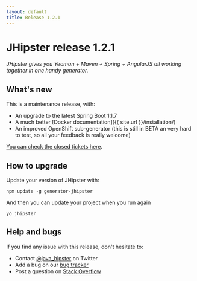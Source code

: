```yaml
---
layout: default
title: Release 1.2.1
---
```


JHipster release 1.2.1
==================

*JHipster gives you Yeoman + Maven + Spring + AngularJS all working together in one handy generator.*

What's new
----------

This is a maintenance release, with:

- An upgrade to the latest Spring Boot 1.1.7
- A much better [Docker documentation]({{ site.url }}/installation/)
- An improved OpenShift sub-generator (this is still in BETA an very hard to test, so all your feedback is really welcome)

[You can check the closed tickets here](https://github.com/jhipster/generator-jhipster/issues?q=milestone%3A1.2.1+is%3Aclosed).

How to upgrade
------------

Update your version of JHipster with:

```
npm update -g generator-jhipster
```

And then you can update your project when you run again

```
yo jhipster
```

Help and bugs
--------------

If you find any issue with this release, don't hesitate to:

- Contact [@java_hipster](https://twitter.com/java_hipster) on Twitter
- Add a bug on our [bug tracker](https://github.com/jhipster/generator-jhipster/issues?state=open)
- Post a question on [Stack Overflow](http://stackoverflow.com/tags/jhipster/info)
